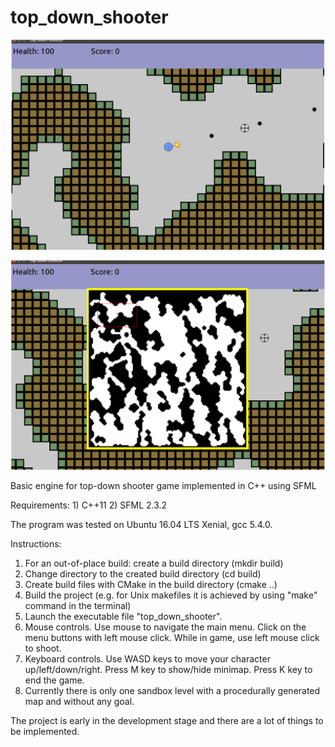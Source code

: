 # top_down_shooter

![top_down_shooter](resources/top_down_shooter.png)

![top_down_shooter_minimap](resources/top_down_shooter_minimap.png)

Basic engine for top-down shooter game implemented in C++ using SFML

Requirements: 
    1) C++11 
    2) SFML 2.3.2
    
The program was tested on Ubuntu 16.04 LTS Xenial, gcc 5.4.0.

Instructions:
1) For an out-of-place build: create a build directory (mkdir build)
2) Change directory to the created build directory (cd build)
3) Create build files with CMake in the build directory (cmake ..)
4) Build the project (e.g. for Unix makefiles it is achieved by using "make" command in the terminal)
5) Launch the executable file "top_down_shooter".
6) Mouse controls. Use mouse to navigate the main menu. Click on the menu buttons with left mouse click.
    While in game, use left mouse click to shoot.
7) Keyboard controls. Use WASD keys to move your character up/left/down/right. Press M key to show/hide minimap.
    Press K key to end the game.
8) Currently there is only one sandbox level with a procedurally generated map and without any goal.


The project is early in the development stage and there are a lot of things to be implemented.
